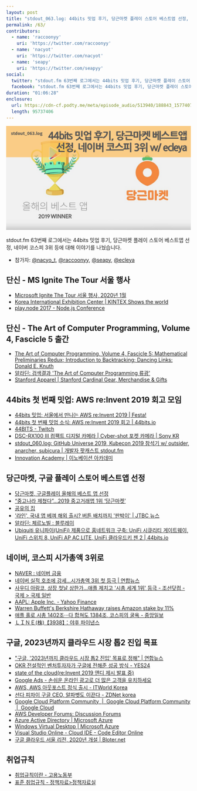 ```yaml
---
layout: post
title: "stdout_063.log: 44bits 밋업 후기, 당근마켓 플레이 스토어 베스트앱 선정, 네이버 코스피 3위 w/ ecleya"
permalink: /63/
contributors:
  - name: 'raccoonyy'
    uri: 'https://twitter.com/raccoonyy'
  - name: 'nacyot'
    uri: 'https://twitter.com/nacyot'
  - name: 'seapy'
    uri: 'https://twitter.com/seapyy'
social:
  twitter: "stdout.fm 63번째 로그에서는 44bits 밋업 후기, 당근마켓 플레이 스토어 베스트앱 선정, 네이버 코스피 3위 등에 대해 이야기를 나눴습니다."
  facebook: "stdout.fm 63번째 로그에서는 44bits 밋업 후기, 당근마켓 플레이 스토어 베스트앱 선정, 네이버 코스피 3위  등에 대해 이야기를 나눴습니다."
duration: "01:06:28"
enclosure:
  url: https://cdn-cf.podty.me/meta/episode_audio/513940/188843_1577407154482.mp3
  length: 95737406
---
```


![](https://github.com/44bits/stdout.fm/raw/master/_posts/images/stdout_063-log.png)

stdout.fm 63번째 로그에서는 44bits 밋업 후기, 당근마켓 플레이 스토어 베스트앱 선정, 네이버 코스피 3위 등에 대해 이야기를 나눴습니다.

* 참가자: [@nacyo_t][nac], [@raccoonyy][rac], [@seapy][seapy], [@ecleya][ecl]

[nac]: https://twitter.com/nacyo_t
[rac]: https://twitter.com/raccoonyy
[seapy]: https://twitter.com/seapy
[ecl]: https://twitter.com/ecleya

## 단신 - MS Ignite The Tour 서울 행사
* [Microsoft Ignite The Tour 서울 행사, 2020년 1월](https://www.microsoft.com/ko-kr/ignite-the-tour/seoul)
* [Korea International Exhibition Center \| KINTEX Shows the world](https://www.kintex.com/)
* [play.node 2017 - Node.js Conference](http://playnode.io/2017/)

## 단신 - The Art of Computer Programming, Volume 4, Fascicle 5 출간
* [The Art of Computer Programming, Volume 4, Fascicle 5: Mathematical Preliminaries Redux; Introduction to Backtracking; Dancing Links: Donald E. Knuth](https://www.amazon.com/gp/product/0134671791/ref=dbs_a_def_rwt_hsch_vapi_taft_p1_i1)
* [알라딘: 검색결과 'The Art of Computer Programming 류광'](https://www.aladin.co.kr/search/wsearchresult.aspx?SearchTarget=Book&SearchWord=The+Art+of+Computer+Programming+%B7%F9%B1%A4&x=0&y=0)
* [Stanford Apparel \| Stanford Cardinal Gear, Merchandise & Gifts](https://www.bkstr.com/stanfordstore/home)

## 44bits 첫 번째 밋업: AWS re:Invent 2019 회고 모임
* [44bits 밋업: 서울에서 만나는 AWS re:Invent 2019 \| Festa!](https://festa.io/events/804)
* [44bits 첫 번째 밋업 소식: AWS re:Invent 2019 회고 \| 44bits.io](https://www.44bits.io/ko/post/p/NDRiaXRzLWZpcnN0LW1lZXR1cC1yZWludmVudC0yMDE5LXJldHJvc3BlY3Rp%250Ab24=)
* [44BITS - Twitch](https://www.twitch.tv/44bits)
* [DSC-RX100 III 컴팩트 디지털 카메라 \| Cyber-shot 포켓 카메라 \| Sony KR](https://www.sony.co.kr/electronics/cyber-shot-compact-cameras/dsc-rx100m3-dsc-rx100m3g)
* [stdout_060.log: GitHub Universe 2019, Kubecon 2019 참석기 w/ outsider, anarcher, subicura \| 개발자 팟캐스트 stdout.fm](https://stdout.fm/60/)
* [Innovation Academy \| 이노베이션 아카데미](https://innovationacademy.kr/)

## 당근마켓, 구글 플레이 스토어  베스트앱 선정
* [당근마켓, 구글플레이 올해의 베스트 앱 선정](https://www.venturesquare.net/798351)
* [“중고나라 제쳤다”…2019 중고거래앱 1위 ‘당근마켓’](http://www.donga.com/news/article/all/20191212/98771853/1)
* [공유의 집](http://www.imbc.com/broad/tv/culture/sharehouse/)
* ['라인', 국내 앱 베껴 해외 출시? 버튼 배치까지 '판박이' \| JTBC 뉴스](http://news.jtbc.joins.com/article/article.aspx?news_id=NB11851602)
* [알라딘: 체르노빌 : 블루레이](https://www.aladin.co.kr/shop/wproduct.aspx?ItemId=213125186)
* [Ubiquiti 유니파이(UniFi) 제품으로 홈네트워크 구축: UniFi 시큐리티 게이트웨이, UniFi 스위치 8, UniFi AP AC LITE, UniFi 클라우드키 젠 2 \| 44bits.io](https://www.44bits.io/ko/post/home-network-with-ubiquiti-unifi-products-0)

## 네이버, 코스피 시가총액 3위로
* [NAVER : 네이버 금융](https://finance.naver.com/item/main.nhn?code=035420)
* [네이버 실적 호조에 강세…시가총액 3위 첫 등극 \| 연합뉴스](https://www.yna.co.kr/view/AKR20191101164700008)
* [사우디 아람코, 상장 첫날 상한가…애플 제치고 '시총 세계 1위' 등극 - 조선닷컴 - 국제 > 국제 일반](https://news.chosun.com/site/data/html_dir/2019/12/12/2019121200776.html)
* [AAPL: Apple Inc. - Yahoo Finance](https://finance.yahoo.com/quote/AAPL?p=AAPL)
* [Warren Buffett's Berkshire Hathaway raises Amazon stake by 11%](https://www.cnbc.com/2019/08/14/warren-buffetts-berkshire-hathaway-raises-amazon-stake-by-11percent.html)
* [애플 홀로 시총 1402조···다 합쳐도 1384조, 코스피의 굴욕 - 중앙일보](https://news.joins.com/article/23651541)
* [ＬＩＮＥ(株)【3938】：야후 파이낸스](https://stocks.finance.yahoo.co.jp/stocks/detail/?code=3938.T)

## 구글, 2023년까지 클라우드 시장 톱2 진입 목표
* ["구글, '2023년까지 클라우드 시장 톱2 진입' 목표로 정해" \| 연합뉴스](https://www.yna.co.kr/view/AKR20191218008000091)
* [OKR 전설적인 벤처투자자가 구글에 전해준 성공 방식 - YES24](http://www.yes24.com/Product/Goods/70981291)
* [state of the cloud(re:Invent 2019 앤디 제시 발표 중)](https://3u7dc833poyi1d707p3cvc2a-wpengine.netdna-ssl.com/wp-content/uploads/2018/11/screenshot_710.png)
* [Google Ads - 손쉬운 온라인 광고로 더 많은 고객을 유치하세요](https://ads.google.com/home/)
* [AWS, AWS 아웃포스트 정식 출시 - ITWorld Korea](http://www.itworld.co.kr/news/138852)
* [선다 피차이 구글 CEO, 알파벳도 이끈다 - ZDNet korea](http://www.zdnet.co.kr/view/?no=20191204083701)
* [Google Cloud Platform Community  \|  Google Cloud Platform Community  \|  Google Cloud](https://cloud.google.com/community/)
* [AWS Developer Forums: Discussion Forums](https://forums.aws.amazon.com/index.jspa)
* [Azure Active Directory \| Microsoft Azure](https://azure.microsoft.com/ko-kr/services/active-directory/)
* [Windows Virtual Desktop \| Microsoft Azure](https://azure.microsoft.com/ko-kr/services/virtual-desktop/)
* [Visual Studio Online - Cloud IDE - Code Editor Online](https://visualstudio.microsoft.com/services/visual-studio-online/)
* [구글 클라우드 서울 리전, 2020년 개설 \| Bloter.net](http://www.bloter.net/archives/336613)

## 취업규칙
* [취업규칙이란 - 고용노동부](https://www.moel.go.kr/common/downloadFile.do?file_seq=21171031983&bbs_seq=1397812342074&bbs_id=LOCAL5)
* [표준 취업규칙 - 정책자료>정책자료실](http://www.moel.go.kr/policy/policydata/view.do?bbs_seq=20191000413)
